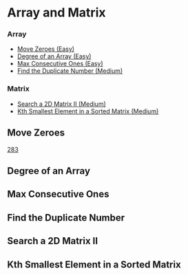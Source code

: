 # Array and Matrix

### Array
- [Move Zeroes (Easy)](#Move-Zeroes)
- [Degree of an Array (Easy)](#Degree-of-an-Array)
- [Max Consecutive Ones (Easy)](#Max-Consecutive-Ones)
- [Find the Duplicate Number (Medium)](#Find-the-Duplicate-Number)

### Matrix
- [Search a 2D Matrix II (Medium)](#Search-a-2D-Matrix-II)
- [Kth Smallest Element in a Sorted Matrix (Medium)](#Kth-Smallest-Element-in-a-Sorted-Matrix)

<!--Array-->
## Move Zeroes
[283](https://leetcode.com/problems/move-zeroes/)

## Degree of an Array
[](https://leetcode.com/problems/degree-of-an-array/)

## Max Consecutive Ones
[](https://leetcode.com/problems/max-consecutive-ones/)

## Find the Duplicate Number
[](https://leetcode.com/problems/find-the-duplicate-number/)

<!--Matrix-->
## Search a 2D Matrix II
[](https://leetcode.com/problems/search-a-2d-matrix-ii/)

## Kth Smallest Element in a Sorted Matrix
[](https://leetcode.com/problems/kth-smallest-element-in-a-sorted-matrix/)








